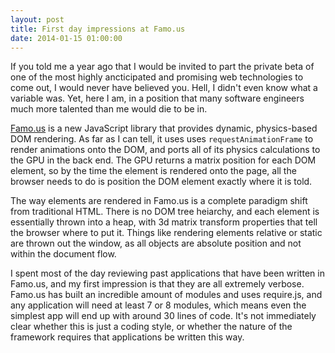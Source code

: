 ```yaml
---
layout: post
title: First day impressions at Famo.us
date: 2014-01-15 01:00:00
---
```


If you told me a year ago that I would be invited to part the private beta of one of the most highly ancticipated and promising web technologies to come out, I would never have believed you. Hell, I didn't even know what a variable was. Yet, here I am, in a position that many software engineers much more talented than me would die to be in.

[Famo.us](http://famo.us/) is a new JavaScript library that provides dynamic, physics-based DOM rendering. As far as I can tell, it uses uses `requestAnimationFrame` to render animations onto the DOM, and ports all of its physics calculations to the GPU in the back end. The GPU returns a matrix position for each DOM element, so by the time the element is rendered onto the page, all the browser needs to do is position the DOM element exactly where it is told.

The way elements are rendered in Famo.us is a complete paradigm shift from traditional HTML. There is no DOM tree heiarchy, and each element is essentially thrown into a heap, with 3d matrix transform properties that tell the browser where to put it. Things like rendering elements relative or static are thrown out the window, as all objects are absolute position and not within the document flow.

I spent most of the day reviewing past applications that have been written in Famo.us, and my first impression is that they are all extremely verbose. Famo.us has built an incredible amount of modules and uses require.js, and any application will need at least 7 or 8 modules, which means even the simplest app will end up with around 30 lines of code. It's not immediately clear whether this is just a coding style, or whether the nature of the framework requires that applications be written this way.

